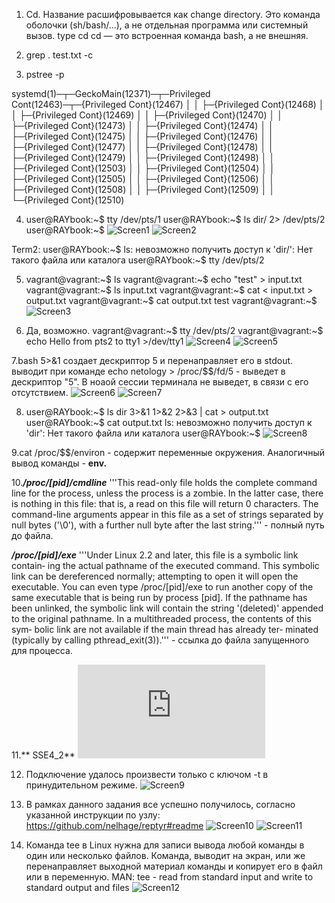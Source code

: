 1. Cd. Название расшифровывается как change directory. Это команда оболочки (sh/bash/...), а не отдельная программа или системный вызов. type cd
cd — это встроенная команда bash, а не внешняя.

2. grep . test.txt -c

3. pstree -p 

systemd(1)─┬─GeckoMain(12371)─┬─Privileged Cont(12463)─┬─{Privileged Cont}(12467)
           │                  │                        ├─{Privileged Cont}(12468)
           │                  │                        ├─{Privileged Cont}(12469)
           │                  │                        ├─{Privileged Cont}(12470)
           │                  │                        ├─{Privileged Cont}(12473)
           │                  │                        ├─{Privileged Cont}(12474)
           │                  │                        ├─{Privileged Cont}(12475)
           │                  │                        ├─{Privileged Cont}(12476)
           │                  │                        ├─{Privileged Cont}(12477)
           │                  │                        ├─{Privileged Cont}(12478)
           │                  │                        ├─{Privileged Cont}(12479)
           │                  │                        ├─{Privileged Cont}(12498)
           │                  │                        ├─{Privileged Cont}(12503)
           │                  │                        ├─{Privileged Cont}(12504)
           │                  │                        ├─{Privileged Cont}(12505)
           │                  │                        ├─{Privileged Cont}(12506)
           │                  │                        ├─{Privileged Cont}(12508)
           │                  │                        ├─{Privileged Cont}(12509)
           │                  │                        └─{Privileged Cont}(12510) 

4. user@RAYbook:~$ tty
/dev/pts/1
user@RAYbook:~$ ls dir/ 2> /dev/pts/2
user@RAYbook:~$ 
![Screen1](https://github.com/emilsuleymanov/devops-netology/blob/main/03-sysadmin-02-terminal/screen1.png)
![Screen2](https://github.com/emilsuleymanov/devops-netology/blob/main/03-sysadmin-02-terminal/screen2.png)

Term2:
user@RAYbook:~$ ls: невозможно получить доступ к 'dir/': Нет такого файла или каталога
user@RAYbook:~$ tty
/dev/pts/2

5. vagrant@vagrant:~$ ls
vagrant@vagrant:~$ echo "test" > input.txt
vagrant@vagrant:~$ ls
input.txt
vagrant@vagrant:~$ cat < input.txt > output.txt
vagrant@vagrant:~$ cat output.txt
test
vagrant@vagrant:~$ 
![Screen3](https://github.com/emilsuleymanov/devops-netology/blob/main/03-sysadmin-02-terminal/screen3.png)

6. Да, возможно. vagrant@vagrant:~$ tty
/dev/pts/2
vagrant@vagrant:~$ echo Hello from pts2 to tty1 >/dev/tty1
![Screen4](https://github.com/emilsuleymanov/devops-netology/blob/main/03-sysadmin-02-terminal/screen4.png)
![Screen5](https://github.com/emilsuleymanov/devops-netology/blob/main/03-sysadmin-02-terminal/screen5.png)

7.bash 5>&1 создает дескриптор 5 и перенаправляет его в stdout. выводит при команде echo netology > /proc/$$/fd/5 - выведет в дескриптор "5".
В ноаой сессии терминала не выведет, в связи с его отсутствием.
![Screen6](https://github.com/emilsuleymanov/devops-netology/blob/main/03-sysadmin-02-terminal/screen6.png)
![Screen7](https://github.com/emilsuleymanov/devops-netology/blob/main/03-sysadmin-02-terminal/screen7.png)

8. user@RAYbook:~$ ls dir 3>&1 1>&2 2>&3 | cat > output.txt
user@RAYbook:~$ cat output.txt 
ls: невозможно получить доступ к 'dir': Нет такого файла или каталога
user@RAYbook:~$ 
![Screen8](https://github.com/emilsuleymanov/devops-netology/blob/main/03-sysadmin-02-terminal/screen8.png)

9.cat /proc/$$/environ -  содержит переменные окружения. Аналогичный вывод команды - **env.**

10.***/proc/[pid]/cmdline***
'''This read-only file holds the  complete  command  line  for  the
process,  unless  the  process is a zombie.  In the latter case,
there is nothing in this file: that is, a read on this file will
return  0 characters.  The command-line arguments appear in this
file as a set of strings separated by null bytes ('\0'), with  a
further null byte after the last string.''' - полный путь до файла.

***/proc/[pid]/exe***
'''Under Linux 2.2 and later, this file is a symbolic link contain‐
ing  the actual pathname of the executed command.  This symbolic
link can be dereferenced normally; attempting to  open  it  will
open  the  executable.  You can even type /proc/[pid]/exe to run
another copy of the same executable that is being run by process
[pid].   If  the  pathname  has been unlinked, the symbolic link
will contain the string '(deleted)'  appended  to  the  original
pathname.  In a multithreaded process, the contents of this sym‐
bolic link are not available if the main thread has already ter‐
minated (typically by calling pthread_exit(3)).''' - ссылка до файла
запущенного для процесса.

11.** SSE4_2**
![Flags](https://github.com/emilsuleymanov/devops-netology/blob/main/03-sysadmin-02-terminal/flags.txt)

12. Подключение удалось произвести только с ключом -t в принудительном режиме.
![Screen9](https://github.com/emilsuleymanov/devops-netology/blob/main/03-sysadmin-02-terminal/screen9.png)

13. В рамках данного задания все успешно получилось, согласно указанной инструкции по узлу:
https://github.com/nelhage/reptyr#readme
![Screen10](https://github.com/emilsuleymanov/devops-netology/blob/main/03-sysadmin-02-terminal/screen10.png)
![Screen11](https://github.com/emilsuleymanov/devops-netology/blob/main/03-sysadmin-02-terminal/screen11.png)

14. Команда tee в Linux нужна для записи вывода любой команды в один или несколько файлов. 
Команда, выводит на экран, или же перенаправляет выходной материал команды и копирует его в файл или в переменную.
MAN: tee - read from standard input and write to standard output and files
![Screen12](https://github.com/emilsuleymanov/devops-netology/blob/main/03-sysadmin-02-terminal/screen12.png)
